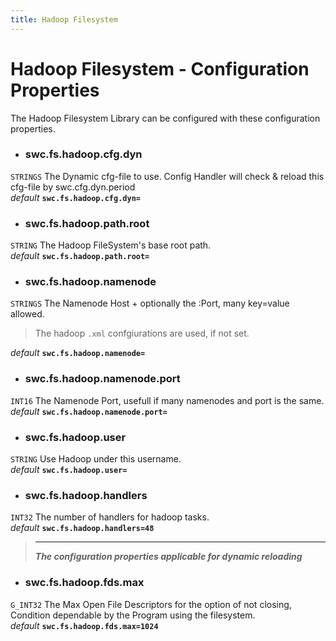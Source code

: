 ```yaml
---
title: Hadoop Filesystem
---
```




# Hadoop Filesystem - Configuration Properties
The Hadoop Filesystem Library can be configured with these configuration properties.

* ### swc.fs.hadoop.cfg.dyn
```STRINGS```
The Dynamic cfg-file to use. Config Handler will check & reload this cfg-file by swc.cfg.dyn.period \
_default_ **```swc.fs.hadoop.cfg.dyn=```**

* ### swc.fs.hadoop.path.root
```STRING```
The Hadoop FileSystem's base root path. \
_default_ **```swc.fs.hadoop.path.root=```**


* ### swc.fs.hadoop.namenode
```STRINGS```
The Namenode Host + optionally the :Port, many key=value allowed. 
> The hadoop ```.xml``` confgiurations are used, if not set.

  _default_ **```swc.fs.hadoop.namenode=```**

* ### swc.fs.hadoop.namenode.port
```INT16```
The Namenode Port, usefull if many namenodes and port is the same. \
_default_ **```swc.fs.hadoop.namenode.port=```**


* ### swc.fs.hadoop.user
```STRING```
Use Hadoop under this username. \
_default_ **```swc.fs.hadoop.user=```**

* ### swc.fs.hadoop.handlers
```INT32```
The number of handlers for hadoop tasks. \
_default_ **```swc.fs.hadoop.handlers=48```**


 > ***
 > **_The configuration properties applicable for dynamic reloading_**

* ### swc.fs.hadoop.fds.max
```G_INT32```
The Max Open File Descriptors for the option of not closing, Condition dependable by the Program using the filesystem. \
_default_ **```swc.fs.hadoop.fds.max=1024```**
